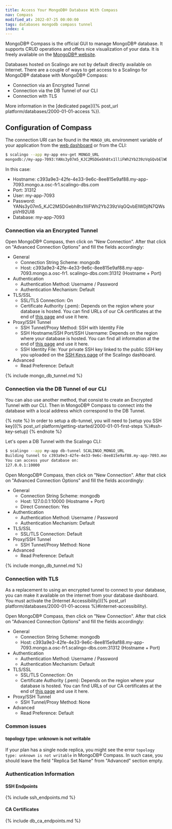 ```yaml
---
title: Access Your MongoDB® Database With Compass
nav: Compass
modified_at: 2022-07-25 00:00:00
tags: databases mongodb compass tunnel
index: 4
---
```


MongoDB® Compass is the official GUI to manage MongoDB® database.
It supports CRUD operations and offers nice visualization of your data.
It is freely available on the
[MongoDB® website](https://www.mongodb.com/products/compass).

Databases hosted on Scalingo are not by default directly available on Internet.
There are a couple of ways to get access to a Scalingo for MongoDB® database
with MongoDB® Compass:
* Connection via an Encrypted Tunnel
* Connection via the DB Tunnel of our CLI
* Connection with TLS

More information in the [dedicated page]({% post_url
platform/databases/2000-01-01-access %}).

## Configuration of Compass

The connection URI can be found in the `MONGO_URL` environment variable of your
application from the [web dashboard](https://dashboard.scalingo.com) or from the CLI:

```bash
$ scalingo --app my-app env-get MONGO_URL
mongodb://my-app-7093:YANs3y07m5_KJC2MSDGebh8tx1lliFWh2Yb239zVqGQvbElWDjIN7QWspVH92Ul8@c393a9e3-42fe-4e33-9e6c-8ee815e9af88.my-app-7093.mongo.a.osc-fr1.scalingo-dbs.com:31312/my-app-7093?replicaSet=my-app-7093-rs0&ssl=true
```

In this case:
* Hostname: c393a9e3-42fe-4e33-9e6c-8ee815e9af88.my-app-7093.mongo.a.osc-fr1.scalingo-dbs.com
* Port: 31312
* User: my-app-7093
* Password: YANs3y07m5_KJC2MSDGebh8tx1lliFWh2Yb239zVqGQvbElWDjIN7QWspVH92Ul8
* Database: my-app-7093

### Connection via an Encrypted Tunnel

Open MongoDB® Compass, then click on "New Connection".
After that click on "Advanced Connection Options" and fill the fields
accordingly:

* General
    * Connection String Scheme: mongodb
    * Host: c393a9e3-42fe-4e33-9e6c-8ee815e9af88.my-app-7093.mongo.a.osc-fr1.
    scalingo-dbs.com:31312 (Hostname + Port)
* Authentication
    * Authentication Method: Username / Password
    * Authentication Mechanism: Default
* TLS/SSL
    * SSL/TLS Connection: On
    * Certificate Authority (.pem): Depends on the region where your database
    is hosted. You can find URLs of our CA certificates at the end of
    [this page](#ca-certificates) and use it here.
* Proxy/SSH Tunnel
    * SSH Tunnel/Proxy Method: SSH with Identity File
    * SSH Hostname/SSH Port/SSH Username: Depends on the region where your
    database is hosted. You can find all information at the end of
    [this page](#ssh-endpoints) and use it here.
    * SSH Identity File: Your private SSH key linked to the public SSH key you
    uploaded on the [SSH Keys page](https://dashboard.scalingo.com/account/keys)
    of the Scalingo dashboard.
* Advanced
    * Read Preference: Default

{% include mongo_db_tunnel.md %}

### Connection via the DB Tunnel of our CLI

You can also use another method, that consist to create an Encrypted Tunnel
with our CLI. Then in MongoDB® Compass to connect into the database with a
local address which correspond to the DB Tunnel.

{% note %}
    In order to setup a db-tunnel, you will need to [setup you SSH key]({% post_url platform/getting-started/2000-01-01-first-steps %}#ssh-key-setup)
{% endnote %}

Let's open a DB Tunnel with the Scalingo CLI:
```bash
$ scalingo --app my-app db-tunnel SCALINGO_MONGO_URL
Building tunnel to c393a9e3-42fe-4e33-9e6c-8ee815e9af88.my-app-7093.mongo.a.osc-fr1.scalingo-dbs.com:31312
You can access your database on:
127.0.0.1:10000
```

Open MongoDB® Compass, then click on "New Connection".
After that click on "Advanced Connection Options" and fill the fields
accordingly:

* General
    * Connection String Scheme: mongodb
    * Host: 127.0.0.1:10000 (Hostname + Port)
    * Direct Connection: Yes
* Authentication
    * Authentication Method: Username / Password
    * Authentication Mechanism: Default
* TLS/SSL
    * SSL/TLS Connection: Default
* Proxy/SSH Tunnel
    * SSH Tunnel/Proxy Method: None
* Advanced
    * Read Preference: Default

{% include mongo_db_tunnel.md %}

### Connection with TLS

As a replacement to using an encrypted tunnel to connect to your database,
you can make it available on the internet from your database dashboard.
You must activate the
[Internet Accessibility]({% post_url platform/databases/2000-01-01-access %}#internet-accessibility).

Open MongoDB® Compass, then click on "New Connection".
After that click on "Advanced Connection Options" and fill the fields
accordingly:

* General
    * Connection String Scheme: mongodb
    * Host: c393a9e3-42fe-4e33-9e6c-8ee815e9af88.my-app-7093.mongo.a.osc-fr1.scalingo-dbs.com:31312 (Hostname + Port)
* Authentication
    * Authentication Method: Username / Password
    * Authentication Mechanism: Default
* TLS/SSL
    * SSL/TLS Connection: On
    * Certificate Authority (.pem): Depends on the region where your database
    is hosted. You can find URLs of our CA certificates at the end of
    [this page](#ca-certificates) and use it here.
* Proxy/SSH Tunnel
    * SSH Tunnel/Proxy Method: None
* Advanced
    * Read Preference: Default

### Common issues

#### topology type: unknown is not writable

If your plan has a single node replica, you might see the error
`topology type: unknown is not writable` in MongoDB® Compass.
In such case, you should leave the field "Replica Set Name" from "Advanced"
section empty.

### Authentication Information

#### SSH Endpoints

{% include ssh_endpoints.md %}

#### CA Certificates

{% include db_ca_endpoints.md %}
